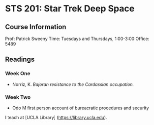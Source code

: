  # STS 201: Star Trek Deep Space
 ## Course Information

 Prof: Patrick Sweeny
 Time: Tuesdays and Thursdays,
 1:00-3:00
 Office: 5489

 ## Readings
 ### Week One
 - Norriz, K. *Bajoran resistance to the Cardassian occupation.*
 ### Week Two

 - Odo M first person account of bureacratic procedures and security

 I teach at [UCLA Library] (https://library.ucla.edu).

 
